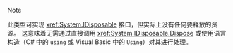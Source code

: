 > [!NOTE]
> 此类型可实现 <xref:System.IDisposable> 接口，但实际上没有任何要释放的资源。 这意味着无需通过直接调用 <xref:System.IDisposable.Dispose> 或使用语言构造（C# 中的 `using` 或 Visual Basic 中的 `Using`）对其进行处理。

